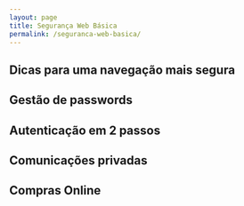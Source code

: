 ```yaml
---
layout: page
title: Segurança Web Básica
permalink: /seguranca-web-basica/
---
```


## Dicas para uma navegação mais segura

## Gestão de passwords

## Autenticação em 2 passos

## Comunicações privadas

## Compras Online